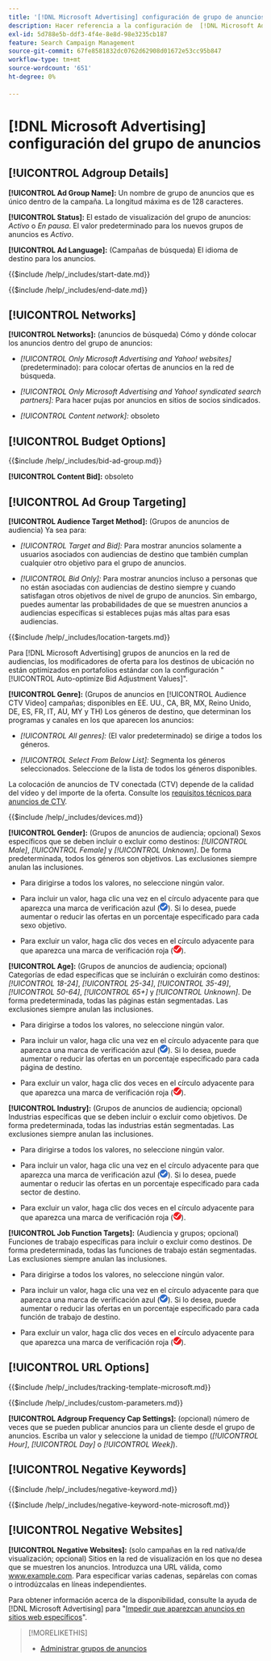 ```yaml
---
title: '[!DNL Microsoft Advertising] configuración de grupo de anuncios'
description: Hacer referencia a la configuración de  [!DNL Microsoft Advertising] grupos de anuncios.
exl-id: 5d788e5b-ddf3-4f4e-8e8d-98e3235cb187
feature: Search Campaign Management
source-git-commit: 67fe8581832dc0762d62908d01672e53cc95b847
workflow-type: tm+mt
source-wordcount: '651'
ht-degree: 0%

---
```


# [!DNL Microsoft Advertising] configuración del grupo de anuncios

## [!UICONTROL Adgroup Details]

**[!UICONTROL Ad Group Name]:** Un nombre de grupo de anuncios que es único dentro de la campaña. La longitud máxima es de 128 caracteres.

**[!UICONTROL Status]:** El estado de visualización del grupo de anuncios: *Activo* o *En pausa*. El valor predeterminado para los nuevos grupos de anuncios es *Activo*.

**[!UICONTROL Ad Language]:** (Campañas de búsqueda) El idioma de destino para los anuncios.

<!-- **[!UICONTROL Start Date]:** -->

{{$include /help/_includes/start-date.md}}

<!-- **[!UICONTROL End Date]:** -->

{{$include /help/_includes/end-date.md}}

## [!UICONTROL Networks]

**[!UICONTROL Networks]:** (anuncios de búsqueda) Cómo y dónde colocar los anuncios dentro del grupo de anuncios:

* *[!UICONTROL Only Microsoft Advertising and Yahoo! websites]* (predeterminado): para colocar ofertas de anuncios en la red de búsqueda.

* *[!UICONTROL Only Microsoft Advertising and Yahoo! syndicated search partners]:* Para hacer pujas por anuncios en sitios de socios sindicados.

* *[!UICONTROL Content network]:* obsoleto

## [!UICONTROL Budget Options]

<!-- **[!UICONTROL Bid]:** -->

{{$include /help/_includes/bid-ad-group.md}}

**[!UICONTROL Content Bid]:** obsoleto

## [!UICONTROL Ad Group Targeting]

**[!UICONTROL Audience Target Method]:** (Grupos de anuncios de audiencia) Ya sea para:

* *[!UICONTROL Target and Bid]:* Para mostrar anuncios solamente a usuarios asociados con audiencias de destino que también cumplan cualquier otro objetivo para el grupo de anuncios.

* *[!UICONTROL Bid Only]:* Para mostrar anuncios incluso a personas que no están asociadas con audiencias de destino siempre y cuando satisfagan otros objetivos de nivel de grupo de anuncios. Sin embargo, puedes aumentar las probabilidades de que se muestren anuncios a audiencias específicas si estableces pujas más altas para esas audiencias.

<!-- **[!UICONTROL Location Target]:** -->

{{$include /help/_includes/location-targets.md}}

Para [!DNL Microsoft Advertising] grupos de anuncios en la red de audiencias, los modificadores de oferta para los destinos de ubicación no están optimizados en portafolios estándar con la configuración &quot;[!UICONTROL Auto-optimize Bid Adjustment Values]&quot;.

**[!UICONTROL Genre]:** (Grupos de anuncios en [!UICONTROL Audience CTV Video] campañas; disponibles en EE. UU., CA, BR, MX, Reino Unido, DE, ES, FR, IT, AU, MY y TH<!-- Should that go in the campaign sub-type description instead, or is this applicable for this feature only? -->) Los géneros de destino, que determinan los programas y canales en los que aparecen los anuncios:

* *[!UICONTROL All genres]:* (El valor predeterminado) se dirige a todos los géneros.

* *[!UICONTROL Select From Below List]:* Segmenta los géneros seleccionados. Seleccione de la lista de todos los géneros disponibles.

La colocación de anuncios de TV conectada (CTV) depende de la calidad del vídeo y del importe de la oferta. Consulte los [requisitos técnicos para anuncios de CTV](https://help.ads.microsoft.com/#apex/ads/en/60102/0/#TechnicalRequirements).

<!-- **[!UICONTROL Devices]:** -->

{{$include /help/_includes/devices.md}}

**[!UICONTROL Gender]:** (Grupos de anuncios de audiencia; opcional) Sexos específicos que se deben incluir o excluir como destinos: *[!UICONTROL Male]*, *[!UICONTROL Female]* y *[!UICONTROL Unknown]*. De forma predeterminada, todos los géneros son objetivos. Las exclusiones siempre anulan las inclusiones.

* Para dirigirse a todos los valores, no seleccione ningún valor.

* Para incluir un valor, haga clic una vez en el círculo adyacente para que aparezca una marca de verificación azul (![Include](/help/search-social-commerce/assets/include.png "Include")). Si lo desea, puede aumentar o reducir las ofertas en un porcentaje especificado para cada sexo objetivo.

* Para excluir un valor, haga clic dos veces en el círculo adyacente para que aparezca una marca de verificación roja (![Excluir](/help/search-social-commerce/assets/exclude.png "Excluir")).

**[!UICONTROL Age]:** (Grupos de anuncios de audiencia; opcional) Categorías de edad específicas que se incluirán o excluirán como destinos: *[!UICONTROL 18-24]*, *[!UICONTROL 25-34]*, *[!UICONTROL 35-49]*, *[!UICONTROL 50-64]*, *[!UICONTROL 65+]* y *[!UICONTROL Unknown]*. De forma predeterminada, todas las páginas están segmentadas. Las exclusiones siempre anulan las inclusiones.

* Para dirigirse a todos los valores, no seleccione ningún valor.

* Para incluir un valor, haga clic una vez en el círculo adyacente para que aparezca una marca de verificación azul (![Include](/help/search-social-commerce/assets/include.png "Include")). Si lo desea, puede aumentar o reducir las ofertas en un porcentaje especificado para cada página de destino.

* Para excluir un valor, haga clic dos veces en el círculo adyacente para que aparezca una marca de verificación roja (![Excluir](/help/search-social-commerce/assets/exclude.png "Excluir")).

**[!UICONTROL Industry]:** (Grupos de anuncios de audiencia; opcional) Industrias específicas que se deben incluir o excluir como objetivos. De forma predeterminada, todas las industrias están segmentadas. Las exclusiones siempre anulan las inclusiones.

* Para dirigirse a todos los valores, no seleccione ningún valor.

* Para incluir un valor, haga clic una vez en el círculo adyacente para que aparezca una marca de verificación azul (![Include](/help/search-social-commerce/assets/include.png "Include")). Si lo desea, puede aumentar o reducir las ofertas en un porcentaje especificado para cada sector de destino.

* Para excluir un valor, haga clic dos veces en el círculo adyacente para que aparezca una marca de verificación roja (![Excluir](/help/search-social-commerce/assets/exclude.png "Excluir")).

**[!UICONTROL Job Function Targets]:** (Audiencia y grupos; opcional) Funciones de trabajo específicas para incluir o excluir como destinos. De forma predeterminada, todas las funciones de trabajo están segmentadas. Las exclusiones siempre anulan las inclusiones.

* Para dirigirse a todos los valores, no seleccione ningún valor.

* Para incluir un valor, haga clic una vez en el círculo adyacente para que aparezca una marca de verificación azul (![Include](/help/search-social-commerce/assets/include.png "Include")). Si lo desea, puede aumentar o reducir las ofertas en un porcentaje especificado para cada función de trabajo de destino.

* Para excluir un valor, haga clic dos veces en el círculo adyacente para que aparezca una marca de verificación roja (![Excluir](/help/search-social-commerce/assets/exclude.png "Excluir")).

## [!UICONTROL URL Options]

<!-- **[!UICONTROL Tracking Template]:** -->

{{$include /help/_includes/tracking-template-microsoft.md}}

<!-- **[!UICONTROL Custom Parameters]:** -->

{{$include /help/_includes/custom-parameters.md}}

**[!UICONTROL Adgroup Frequency Cap Settings]:** (opcional) número de veces que se pueden publicar anuncios para un cliente desde el grupo de anuncios. Escriba un valor y seleccione la unidad de tiempo (*[!UICONTROL Hour]*, *[!UICONTROL Day]* o *[!UICONTROL Week]*).

## [!UICONTROL Negative Keywords]

<!-- **[!UICONTROL Negative Keywords]:** -->

{{$include /help/_includes/negative-keyword.md}}

<!-- Note for **[!UICONTROL Negative Keywords]:** -->

{{$include /help/_includes/negative-keyword-note-microsoft.md}}

## [!UICONTROL Negative Websites]

**[!UICONTROL Negative Websites]:** (solo campañas en la red nativa/de visualización; opcional) Sitios en la red de visualización en los que no desea que se muestren los anuncios. Introduzca una URL válida, como www.example.com. Para especificar varias cadenas, sepárelas con comas o introdúzcalas en líneas independientes.

Para obtener información acerca de la disponibilidad, consulte la ayuda de [!DNL Microsoft Advertising] para &quot;[Impedir que aparezcan anuncios en sitios web específicos](https://help.ads.microsoft.com/#apex/bae/en/14061/0)&quot;.

>[!MORELIKETHIS]
>
>* [Administrar grupos de anuncios](/help/search-social-commerce/campaign-management/campaigns/ad-group-manage.md)
